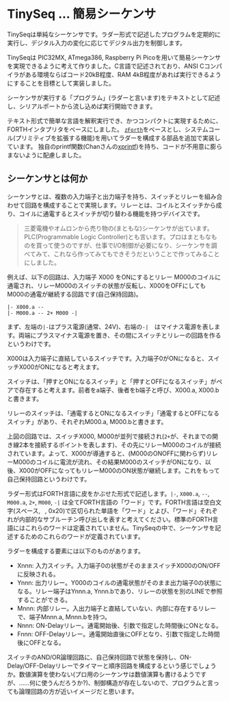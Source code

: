 # TinySeq ... 簡易シーケンサ

TinySeqは単純なシーケンサです。ラダー形式で記述したプログラムを定期的に実行し、デジタル入力の変化に応じてデジタル出力を制御します。

TinySeqは PIC32MX, ATmega386, Raspberry Pi Picoを用いて簡易シーケンサを実現できるように考えて作りました。C言語で記述されており、ANSI Cコンパイラがある環境ならばコード20kB程度、RAM 4kB程度があれば実行できるようにすることを目標として実装しました。

シーケンサが実行する「プログラム」(ラダーと言います)をテキストとして記述し、シリアルポートから流し込めば実行開始できます。

テキスト形式で簡単な言語を解釈実行でき、かつコンパクトに実現するために、FORTHインタプリタをベースにしました。
[`zForth`](https://github.com/zevv/zForth)をベースとし、システムコール(プリミティブを拡張する機能)を用いてラダーを構成する部品を追加で実装しています。
独自のprintf関数(Chanさんの[xprintf](http://elm-chan.org/fsw/strf/xprintf_j.html))を持ち、コードが不用意に膨らまないように配慮しました。

## シーケンサとは何か

シーケンサとは、複数の入力端子と出力端子を持ち、スイッチとリレーを組み合わせて回路を構成することで実現します。リレーとは、コイルとスイッチから成り、コイルに通電するとスイッチが切り替わる機能を持つデバイスです。

> 三菱電機やオムロンから売り物の(まともな)シーケンサが出ています。PLC(Programmable Logic Controller)とも言います。プロはまともなものを買って使うのですが、仕事でI/O制御が必要になり、シーケンサを調べてみて、これなら作ってみてもできそうだということで作ってみることにしました。

例えば、以下の回路は、入力端子 X000 をONにするとリレー M000のコイルに通電され、リレーM000のスイッチの状態が反転し、X000をOFFにしてもM000の通電が継続する回路です(自己保持回路)。
```
|- X000.a --
|- M000.a -- 2+ M000 -|
```
まず、左端の`|-`はプラス電源(通常、24V)、右端の`-|`　はマイナス電源を表します。両端にプラスマイナス電源を置き、その間にスイッチとリレーの回路を作るというわけです。

X000は入力端子に直結しているスイッチです。入力端子0がONになると、スイッチX000がONになると考えます。

スイッチは、「押すとONになるスイッチ」と「押すとOFFになるスイッチ」がペアで存在すると考えます。前者をa端子、後者をb端子と呼び、X000.a, X000.b と書きます。

リレーのスイッチは、「通電するとONになるスイッチ」「通電するとOFFになるスイッチ」があり、それぞれM000.a, M000.bと書きます。

上図の回路では、スイッチX000, M000が並列で接続され(`2+`が、それまでの開き線2本を接続するポイントを表します)、その先にリレーM000のコイルが接続されています。よって、X000が導通すると、(M000のONOFFに関わらず)リレーM000のコイルに電流が流れ、その結果M000のスイッチがONになり、以後、X000がOFFになってもリレーM000のON状態が継続します。これをもって自己保持回路というわけです。

ラダー形式はFORTH言語に皮をかぶせた形式で記述します。`|-`, `X000.a`, `--`, `M000.a`, `2+`,  `M000`, `-|` は全てFORTH言語の「ワード」です。FORTH言語は空白文字(スペース, ` `, 0x20)で区切られた単語を「ワード」とよび、「ワード」それぞれが内部的なサブルーチン呼び出しを表すと考えてください。標準のFORTH言語にはこれらのワードは定義されていません。TinySeqの中で、シーケンサを記述するためのこれらのワードが定義されています。

ラダーを構成する要素には以下のものがあります。

* Xnnn: 入力スイッチ。入力端子0の状態がそのままスイッチX000のON/OFFに反映される。
* Ynnn: 出力リレー。Y000のコイルの通電状態がそのまま出力端子0の状態になる。リレー端子はYnnn.a, Ynnn.bであり、リレーの状態を別のLINEで参照することができる。
* Mnnn: 内部リレー。入出力端子と直結していない、内部に存在するリレーで、端子Mnnn.a, Mnnn.bを持つ。
* Nnnn: ON-Delayリレー。通電開始後、引数で指定した時間後にONとなる。
* Fnnn: OFF-Delayリレー。通電開始直後にOFFとなり、引数で指定した時間後にOFFとなる。

スイッチのAND/OR論理回路に、自己保持回路で状態を保持し、ON-Delay/OFF-Delayリレーでタイマーと順序回路を構成するという感じでしょうか。数値演算を使わない(プロ用のシーケンサは数値演算も書けるようですが、……何に使うんだろうか?)、制御構造が存在しないので、プログラムと言っても論理回路の方が近いイメージだと思います。
